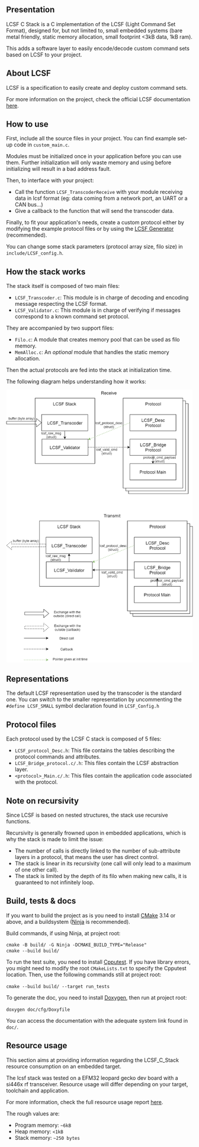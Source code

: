 ## Presentation

LCSF C Stack is a C implementation of the LCSF (Light Command Set Format), designed for, but not limited to, small embedded systems (bare metal friendly, static memory allocation, small footprint <3kB data, 1kB ram).

This adds a software layer to easily encode/decode custom command sets based on LCSF to your project.

## About LCSF

LCSF is a specification to easily create and deploy custom command sets.

For more information on the project, check the official LCSF documentation [here](https://jean-roland.github.io/LCSF_Doc/).

## How to use
First, include all the source files in your project. You can find example set-up code in `custom_main.c`.

Modules must be initialized once in your application before you can use them. Further initialization will only waste memory and using before initializing will result in a bad address fault.

Then, to interface with your project:
* Call the function `LCSF_TranscoderReceive` with your module receiving data in lcsf format (eg: data coming from a network port, an UART or a CAN bus...)
* Give a callback to the function that will send the transcoder data.

Finally, to fit your application's needs, create a custom protocol either by modifying the example protocol files or by using the [LCSF Generator](https://github.com/jean-roland/LCSF_Generator) (recommended).

You can change some stack parameters (protocol array size, filo size) in `include/LCSF_config.h`.

## How the stack works

The stack itself is composed of two main files:
* `LCSF_Transcoder.c`: This module is in charge of decoding and encoding message respecting the LCSF format.
* `LCSF_Validator.c`: This module is in charge of verifying if messages correspond to a known command set protocol.

They are accompanied by two support files:
* `Filo.c`: A module that creates memory pool that can be used as filo memory.
* `MemAlloc.c`: An _optional_ module that handles the static memory allocation.

Then the actual protocols are fed into the stack at initialization time.

The following diagram helps understanding how it works:

![LCSF C Stack](./Doc/img/Stack.png)

## Representations

The default LCSF representation used by the transcoder is the standard one. You can switch to the smaller representation by uncommenting the `#define LCSF_SMALL` symbol declaration found in `LCSF_Config.h`

## Protocol files

Each protocol used by the LCSF C stack is composed of 5 files:
* `LCSF_protocol_Desc.h`: This file contains the tables describing the protocol commands and attributes.
* `LCSF_Bridge_protocol.c/.h`: This files contain the LCSF abstraction layer.
* `<protocol>_Main.c/.h`: This files contain the application code associated with the protocol.

## Note on recursivity

Since LCSF is based on nested structures, the stack use recursive functions.

Recursivity is generally frowned upon in embedded applications, which is why the stack is made to limit the issue:
* The number of calls is directly linked to the number of sub-attribute layers in a protocol, that means the user has direct control.
* The stack is linear in its recursivity (one call will only lead to a maximum of one other call).
* The stack is limited by the depth of its filo when making new calls, it is guaranteed to not infinitely loop.

## Build, tests & docs

If you want to build the project as is you need to install [CMake](https://cmake.org/) 3.14 or above, and a buildsystem ([Ninja](https://ninja-build.org/) is recommended).

Build commands, if using Ninja, at project root:
 ```
 cmake -B build/ -G Ninja -DCMAKE_BUILD_TYPE="Release"
 cmake --build build/
 ```

To run the test suite, you need to install [Cpputest](http://cpputest.github.io/). If you have library errors, you might need to modify the root `CMakeLists.txt` to specify the Cpputest location.
Then, use the following commands still at project root:

`cmake --build build/ --target run_tests`

To generate the doc, you need to install [Doxygen](https://www.doxygen.nl/), then run at project root:

`doxygen doc/cfg/Doxyfile`

You can access the documentation with the adequate system link found in `doc/`.

## Resource usage

This section aims at providing information regarding the LCSF_C_Stack resource consumption on an embedded target.

The lcsf stack was tested on a EFM32 leopard gecko dev board with a si446x rf transceiver. Resource usage will differ depending on your target, toolchain and application.

For more information, check the full resource usage report [here](./Resource_usage.md).

The rough values are:
* Program memory: `~6kB`
* Heap memory: `<1kB`
* Stack memory: `~250 bytes`
